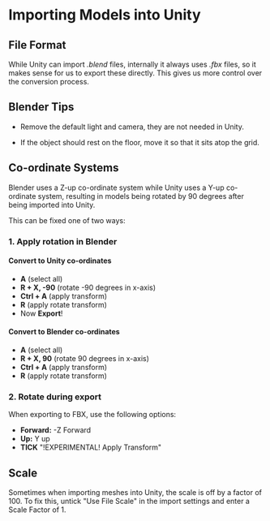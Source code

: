 # Importing Models into Unity

## File Format

While Unity can import *.blend* files, internally it always uses *.fbx* files, so it makes sense for us to export these directly. This gives us more control over the conversion process.

## Blender Tips

 - Remove the default light and camera, they are not needed in Unity.

 - If the object should rest on the floor, move it so that it sits atop the grid.

## Co-ordinate Systems

Blender uses a Z-up co-ordinate system while Unity uses a Y-up co-ordinate system, resulting in models being rotated by 90 degrees after being imported into Unity.

This can be fixed one of two ways:

### 1. Apply rotation in Blender

#### Convert to Unity co-ordinates

 - **A** (select all)
 - **R + X, -90** (rotate -90 degrees in x-axis)
 - **Ctrl + A** (apply transform)
 - **R** (apply rotate transform)
 - Now **Export**!

#### Convert to Blender co-ordinates

 - **A** (select all)
 - **R + X, 90** (rotate 90 degrees in x-axis)
 - **Ctrl + A** (apply transform)
 - **R** (apply rotate transform)

### 2. Rotate during export

When exporting to FBX, use the following options:

 - **Forward:** -Z Forward
 - **Up:** Y up
 - **TICK** "!EXPERIMENTAL! Apply Transform"

## Scale

Sometimes when importing meshes into Unity, the scale is off by a factor of 100. To fix this, untick "Use File Scale" in the import settings and enter a Scale Factor of 1.
